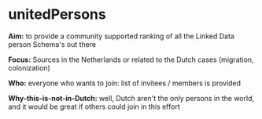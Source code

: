 # unitedPersons
**Aim:** to provide a community supported ranking of all the Linked Data person Schema's out there

**Focus:** Sources in the Netherlands or related to the Dutch cases (migration, colonization)

**Who:** everyone who wants to join: list of invitees / members is provided

**Why-this-is-not-in-Dutch:** well, Dutch aren't the only persons in the world, and it would be great if others could join in this effort

